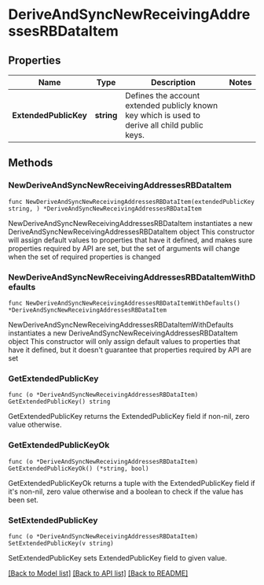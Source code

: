 # DeriveAndSyncNewReceivingAddressesRBDataItem

## Properties

Name | Type | Description | Notes
------------ | ------------- | ------------- | -------------
**ExtendedPublicKey** | **string** | Defines the account extended publicly known key which is used to derive all child public keys. | 

## Methods

### NewDeriveAndSyncNewReceivingAddressesRBDataItem

`func NewDeriveAndSyncNewReceivingAddressesRBDataItem(extendedPublicKey string, ) *DeriveAndSyncNewReceivingAddressesRBDataItem`

NewDeriveAndSyncNewReceivingAddressesRBDataItem instantiates a new DeriveAndSyncNewReceivingAddressesRBDataItem object
This constructor will assign default values to properties that have it defined,
and makes sure properties required by API are set, but the set of arguments
will change when the set of required properties is changed

### NewDeriveAndSyncNewReceivingAddressesRBDataItemWithDefaults

`func NewDeriveAndSyncNewReceivingAddressesRBDataItemWithDefaults() *DeriveAndSyncNewReceivingAddressesRBDataItem`

NewDeriveAndSyncNewReceivingAddressesRBDataItemWithDefaults instantiates a new DeriveAndSyncNewReceivingAddressesRBDataItem object
This constructor will only assign default values to properties that have it defined,
but it doesn't guarantee that properties required by API are set

### GetExtendedPublicKey

`func (o *DeriveAndSyncNewReceivingAddressesRBDataItem) GetExtendedPublicKey() string`

GetExtendedPublicKey returns the ExtendedPublicKey field if non-nil, zero value otherwise.

### GetExtendedPublicKeyOk

`func (o *DeriveAndSyncNewReceivingAddressesRBDataItem) GetExtendedPublicKeyOk() (*string, bool)`

GetExtendedPublicKeyOk returns a tuple with the ExtendedPublicKey field if it's non-nil, zero value otherwise
and a boolean to check if the value has been set.

### SetExtendedPublicKey

`func (o *DeriveAndSyncNewReceivingAddressesRBDataItem) SetExtendedPublicKey(v string)`

SetExtendedPublicKey sets ExtendedPublicKey field to given value.



[[Back to Model list]](../README.md#documentation-for-models) [[Back to API list]](../README.md#documentation-for-api-endpoints) [[Back to README]](../README.md)


